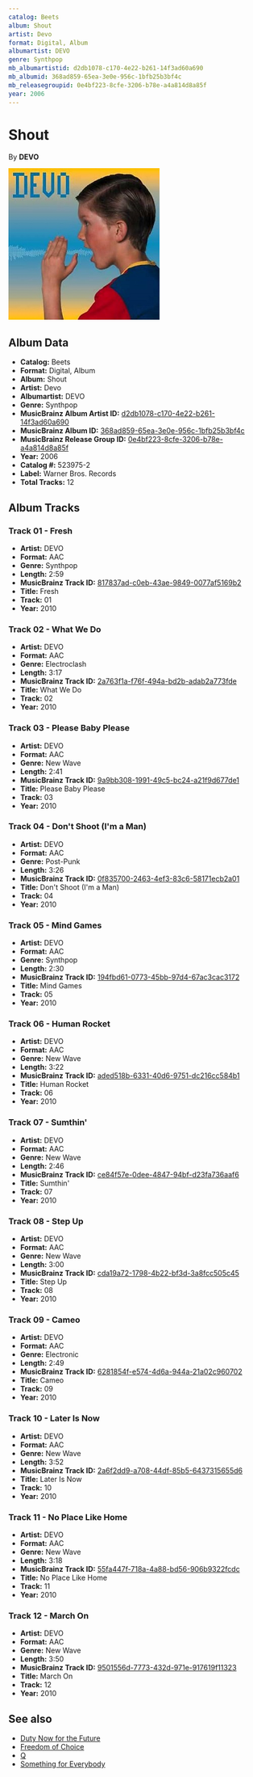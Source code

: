 ```yaml
---
catalog: Beets
album: Shout
artist: Devo
format: Digital, Album
albumartist: DEVO
genre: Synthpop
mb_albumartistid: d2db1078-c170-4e22-b261-14f3ad60a690
mb_albumid: 368ad859-65ea-3e0e-956c-1bfb25b3bf4c
mb_releasegroupid: 0e4bf223-8cfe-3206-b78e-a4a814d8a85f
year: 2006
---
```


# Shout

By **DEVO**

![](../../assets/beetscovers/Devo-Shout.jpg)

## Album Data

- **Catalog:** Beets
- **Format:** Digital, Album
- **Album:** Shout
- **Artist:** Devo
- **Albumartist:** DEVO
- **Genre:** Synthpop
- **MusicBrainz Album Artist ID:** [d2db1078-c170-4e22-b261-14f3ad60a690](https://musicbrainz.org/artist/d2db1078-c170-4e22-b261-14f3ad60a690)
- **MusicBrainz Album ID:** [368ad859-65ea-3e0e-956c-1bfb25b3bf4c](https://musicbrainz.org/release/368ad859-65ea-3e0e-956c-1bfb25b3bf4c)
- **MusicBrainz Release Group ID:** [0e4bf223-8cfe-3206-b78e-a4a814d8a85f](https://musicbrainz.org/release-group/0e4bf223-8cfe-3206-b78e-a4a814d8a85f)
- **Year:** 2006
- **Catalog #:** 523975-2
- **Label:** Warner Bros. Records
- **Total Tracks:** 12

## Album Tracks

### Track 01 - Fresh

- **Artist:** DEVO
- **Format:** AAC
- **Genre:** Synthpop
- **Length:** 2:59
- **MusicBrainz Track ID:** [817837ad-c0eb-43ae-9849-0077af5169b2](https://musicbrainz.org/recording/817837ad-c0eb-43ae-9849-0077af5169b2)
- **Title:** Fresh
- **Track:** 01
- **Year:** 2010

### Track 02 - What We Do

- **Artist:** DEVO
- **Format:** AAC
- **Genre:** Electroclash
- **Length:** 3:17
- **MusicBrainz Track ID:** [2a763f1a-f76f-494a-bd2b-adab2a773fde](https://musicbrainz.org/recording/2a763f1a-f76f-494a-bd2b-adab2a773fde)
- **Title:** What We Do
- **Track:** 02
- **Year:** 2010

### Track 03 - Please Baby Please

- **Artist:** DEVO
- **Format:** AAC
- **Genre:** New Wave
- **Length:** 2:41
- **MusicBrainz Track ID:** [9a9bb308-1991-49c5-bc24-a21f9d677de1](https://musicbrainz.org/recording/9a9bb308-1991-49c5-bc24-a21f9d677de1)
- **Title:** Please Baby Please
- **Track:** 03
- **Year:** 2010

### Track 04 - Don't Shoot (I'm a Man)

- **Artist:** DEVO
- **Format:** AAC
- **Genre:** Post-Punk
- **Length:** 3:26
- **MusicBrainz Track ID:** [0f835700-2463-4ef3-83c6-58171ecb2a01](https://musicbrainz.org/recording/0f835700-2463-4ef3-83c6-58171ecb2a01)
- **Title:** Don't Shoot (I'm a Man)
- **Track:** 04
- **Year:** 2010

### Track 05 - Mind Games

- **Artist:** DEVO
- **Format:** AAC
- **Genre:** Synthpop
- **Length:** 2:30
- **MusicBrainz Track ID:** [194fbd61-0773-45bb-97d4-67ac3cac3172](https://musicbrainz.org/recording/194fbd61-0773-45bb-97d4-67ac3cac3172)
- **Title:** Mind Games
- **Track:** 05
- **Year:** 2010

### Track 06 - Human Rocket

- **Artist:** DEVO
- **Format:** AAC
- **Genre:** New Wave
- **Length:** 3:22
- **MusicBrainz Track ID:** [aded518b-6331-40d6-9751-dc216cc584b1](https://musicbrainz.org/recording/aded518b-6331-40d6-9751-dc216cc584b1)
- **Title:** Human Rocket
- **Track:** 06
- **Year:** 2010

### Track 07 - Sumthin'

- **Artist:** DEVO
- **Format:** AAC
- **Genre:** New Wave
- **Length:** 2:46
- **MusicBrainz Track ID:** [ce84f57e-0dee-4847-94bf-d23fa736aaf6](https://musicbrainz.org/recording/ce84f57e-0dee-4847-94bf-d23fa736aaf6)
- **Title:** Sumthin'
- **Track:** 07
- **Year:** 2010

### Track 08 - Step Up

- **Artist:** DEVO
- **Format:** AAC
- **Genre:** New Wave
- **Length:** 3:00
- **MusicBrainz Track ID:** [cda19a72-1798-4b22-bf3d-3a8fcc505c45](https://musicbrainz.org/recording/cda19a72-1798-4b22-bf3d-3a8fcc505c45)
- **Title:** Step Up
- **Track:** 08
- **Year:** 2010

### Track 09 - Cameo

- **Artist:** DEVO
- **Format:** AAC
- **Genre:** Electronic
- **Length:** 2:49
- **MusicBrainz Track ID:** [6281854f-e574-4d6a-944a-21a02c960702](https://musicbrainz.org/recording/6281854f-e574-4d6a-944a-21a02c960702)
- **Title:** Cameo
- **Track:** 09
- **Year:** 2010

### Track 10 - Later Is Now

- **Artist:** DEVO
- **Format:** AAC
- **Genre:** New Wave
- **Length:** 3:52
- **MusicBrainz Track ID:** [2a6f2dd9-a708-44df-85b5-6437315655d6](https://musicbrainz.org/recording/2a6f2dd9-a708-44df-85b5-6437315655d6)
- **Title:** Later Is Now
- **Track:** 10
- **Year:** 2010

### Track 11 - No Place Like Home

- **Artist:** DEVO
- **Format:** AAC
- **Genre:** New Wave
- **Length:** 3:18
- **MusicBrainz Track ID:** [55fa447f-718a-4a88-bd56-906b9322fcdc](https://musicbrainz.org/recording/55fa447f-718a-4a88-bd56-906b9322fcdc)
- **Title:** No Place Like Home
- **Track:** 11
- **Year:** 2010

### Track 12 - March On

- **Artist:** DEVO
- **Format:** AAC
- **Genre:** New Wave
- **Length:** 3:50
- **MusicBrainz Track ID:** [9501556d-7773-432d-971e-917619f11323](https://musicbrainz.org/recording/9501556d-7773-432d-971e-917619f11323)
- **Title:** March On
- **Track:** 12
- **Year:** 2010


## See also

- [Duty Now for the Future](Duty_Now_for_the_Future.md)
- [Freedom of Choice](Freedom_of_Choice.md)
- [Q](Q.md)
- [Something for Everybody](Something_for_Everybody.md)
